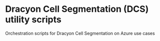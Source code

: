 # Dracyon Cell Segmentation (DCS) utility scripts
Orchestration scripts for Dracyon Cell Segmentation on Azure use cases
